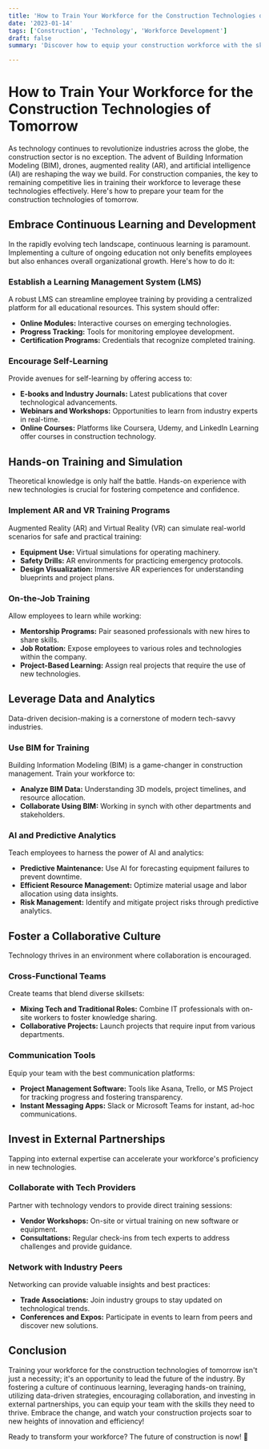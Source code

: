 ```yaml
---
title: 'How to Train Your Workforce for the Construction Technologies of Tomorrow'
date: '2023-01-14'
tags: ['Construction', 'Technology', 'Workforce Development']
draft: false
summary: 'Discover how to equip your construction workforce with the skills they need to thrive in a technology-driven future!'

---
```


# How to Train Your Workforce for the Construction Technologies of Tomorrow

As technology continues to revolutionize industries across the globe, the construction sector is no exception. The advent of Building Information Modeling (BIM), drones, augmented reality (AR), and artificial intelligence (AI) are reshaping the way we build. For construction companies, the key to remaining competitive lies in training their workforce to leverage these technologies effectively. Here's how to prepare your team for the construction technologies of tomorrow.

## Embrace Continuous Learning and Development

In the rapidly evolving tech landscape, continuous learning is paramount. Implementing a culture of ongoing education not only benefits employees but also enhances overall organizational growth. Here's how to do it:

### Establish a Learning Management System (LMS)

A robust LMS can streamline employee training by providing a centralized platform for all educational resources. This system should offer:

- **Online Modules:** Interactive courses on emerging technologies.
- **Progress Tracking:** Tools for monitoring employee development.
- **Certification Programs:** Credentials that recognize completed training.

### Encourage Self-Learning

Provide avenues for self-learning by offering access to:

- **E-books and Industry Journals:** Latest publications that cover technological advancements.
- **Webinars and Workshops:** Opportunities to learn from industry experts in real-time.
- **Online Courses:** Platforms like Coursera, Udemy, and LinkedIn Learning offer courses in construction technology.

## Hands-on Training and Simulation

Theoretical knowledge is only half the battle. Hands-on experience with new technologies is crucial for fostering competence and confidence.

### Implement AR and VR Training Programs

Augmented Reality (AR) and Virtual Reality (VR) can simulate real-world scenarios for safe and practical training:

- **Equipment Use:** Virtual simulations for operating machinery.
- **Safety Drills:** AR environments for practicing emergency protocols.
- **Design Visualization:** Immersive AR experiences for understanding blueprints and project plans.

### On-the-Job Training

Allow employees to learn while working:

- **Mentorship Programs:** Pair seasoned professionals with new hires to share skills.
- **Job Rotation:** Expose employees to various roles and technologies within the company.
- **Project-Based Learning:** Assign real projects that require the use of new technologies.

## Leverage Data and Analytics

Data-driven decision-making is a cornerstone of modern tech-savvy industries.

### Use BIM for Training

Building Information Modeling (BIM) is a game-changer in construction management. Train your workforce to:

- **Analyze BIM Data:** Understanding 3D models, project timelines, and resource allocation.
- **Collaborate Using BIM:** Working in synch with other departments and stakeholders.

### AI and Predictive Analytics

Teach employees to harness the power of AI and analytics:

- **Predictive Maintenance:** Use AI for forecasting equipment failures to prevent downtime.
- **Efficient Resource Management:** Optimize material usage and labor allocation using data insights.
- **Risk Management:** Identify and mitigate project risks through predictive analytics.

## Foster a Collaborative Culture

Technology thrives in an environment where collaboration is encouraged.

### Cross-Functional Teams

Create teams that blend diverse skillsets:

- **Mixing Tech and Traditional Roles:** Combine IT professionals with on-site workers to foster knowledge sharing.
- **Collaborative Projects:** Launch projects that require input from various departments.

### Communication Tools

Equip your team with the best communication platforms:

- **Project Management Software:** Tools like Asana, Trello, or MS Project for tracking progress and fostering transparency.
- **Instant Messaging Apps:** Slack or Microsoft Teams for instant, ad-hoc communications.

## Invest in External Partnerships

Tapping into external expertise can accelerate your workforce's proficiency in new technologies.

### Collaborate with Tech Providers

Partner with technology vendors to provide direct training sessions:

- **Vendor Workshops:** On-site or virtual training on new software or equipment.
- **Consultations:** Regular check-ins from tech experts to address challenges and provide guidance.

### Network with Industry Peers

Networking can provide valuable insights and best practices:

- **Trade Associations:** Join industry groups to stay updated on technological trends.
- **Conferences and Expos:** Participate in events to learn from peers and discover new solutions.

## Conclusion

Training your workforce for the construction technologies of tomorrow isn't just a necessity; it's an opportunity to lead the future of the industry. By fostering a culture of continuous learning, leveraging hands-on training, utilizing data-driven strategies, encouraging collaboration, and investing in external partnerships, you can equip your team with the skills they need to thrive. Embrace the change, and watch your construction projects soar to new heights of innovation and efficiency!

Ready to transform your workforce? The future of construction is now! 🚀